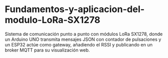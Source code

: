 # Fundamentos-y-aplicacion-del-modulo-LoRa-SX1278
Sistema de comunicación punto a punto con módulos LoRa SX1278, donde un Arduino UNO transmita mensajes JSON con contador de pulsaciones y un ESP32 actúe como gateway, añadiendo el RSSI y publicando en un broker MQTT para su visualización web.
